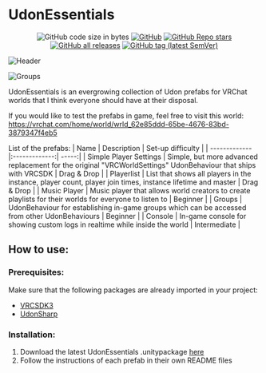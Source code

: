# UdonEssentials
<div align="center">

![GitHub code size in bytes](https://img.shields.io/github/languages/code-size/Varneon/UdonEssentials?style=for-the-badge)
[![GitHub](https://img.shields.io/github/license/Varneon/UdonEssentials?color=blue&label=License&style=for-the-badge)](https://github.com/Varneon/UdonEssentials/blob/master/LICENSE)
[![GitHub Repo stars](https://img.shields.io/github/stars/Varneon/UdonEssentials?style=for-the-badge)](https://github.com/Varneon/UdonEssentials/stargazers)
[![GitHub all releases](https://img.shields.io/github/downloads/Varneon/UdonEssentials/total?color=blue&style=for-the-badge)](https://github.com/Varneon/UdonEssentials/releases)
[![GitHub tag (latest SemVer)](https://img.shields.io/github/v/tag/Varneon/UdonEssentials?color=blue&label=Release&sort=semver&style=for-the-badge)](https://github.com/Varneon/UdonEssentials/releases/latest)

</div>

![Header](https://i.imgur.com/xwhDDkB.png)

![Groups](https://user-images.githubusercontent.com/26690821/153657037-5162ee3f-cc0c-458b-bfd8-740cf49d018e.png)

UdonEssentials is an evergrowing collection of Udon prefabs for VRChat worlds that I think everyone should have at their disposal.

If you would like to test the prefabs in game, feel free to visit this world: https://vrchat.com/home/world/wrld_62e85ddd-65be-4676-83bd-3879347f4eb5

List of the prefabs:
| Name | Description | Set-up difficulty |
| ------------- |:-------------:| -----:|
| Simple Player Settings | Simple, but more advanced replacement for the original "VRCWorldSettings" UdonBehaviour that ships with VRCSDK | Drag & Drop |
| Playerlist | List that shows all players in the instance, player count, player join times, instance lifetime and master | Drag & Drop |
| Music Player | Music player that allows world creators to create playlists for their worlds for everyone to listen to | Beginner |
| Groups | UdonBehaviour for establishing in-game groups which can be accessed from other UdonBehaviours | Beginner |
| Console | In-game console for showing custom logs in realtime while inside the world | Intermediate |

## How to use:
### Prerequisites:
Make sure that the following packages are already imported in your project:
* [VRCSDK3](https://vrchat.com/download/sdk3-worlds)
* [UdonSharp](https://github.com/vrchat-community/UdonSharp/releases/latest)

### Installation:
1. Download the latest UdonEssentials .unitypackage [here](https://github.com/Varneon/UdonEssentials/releases/latest)
2. Follow the instructions of each prefab in their own README files
